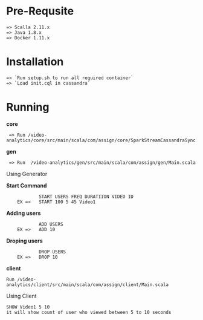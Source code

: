 # Pre-Requsite
    
    => Scalla 2.11.x
    => Java 1.8.x
    => Docker 1.11.x
    
# Installation
    
    => `Run setup.sh to run all required container` 
    => `Load init.cql in cassandra`
    
# Running
    
**core**

     => Run /video-analytics/core/src/main/scala/com/assign/core/SparkStreamCassandraSync.scala
     
**gen**

     => Run  /video-analytics/gen/src/main/scala/com/assign/gen/Main.scala

Using Generator

**Start Command** 

                START USERS FREQ DURATIION VIDEO ID
        EX =>   START 100 5 45 Video1


**Adding users**

                ADD USERS
        EX =>   ADD 10


**Droping users**

                DROP USERS
        EX =>   DROP 10
        
**client**
    
    Run /video-analytics/client/src/main/scala/com/assign/client/Main.scala
    
Using Client
    
    SHOW Video1 5 10 
    it will show count of user who viewed between 5 to 10 seconds 
